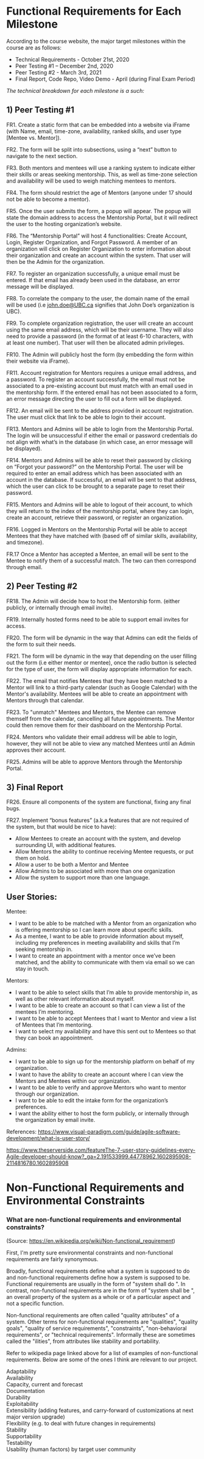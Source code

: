 # Functional Requirements for Each Milestone

According to the course website, the major target milestones within the course are as follows:
- Technical Requirements - October 21st, 2020
- Peer Testing #1 – December 2nd, 2020
- Peer Testing #2 - March 3rd, 2021
- Final Report, Code Repo, Video Demo - April (during Final Exam Period)

*The technical breakdown for each milestone is a such:*

## 1) Peer Testing #1
FR1. Create a static form that can be embedded into a website via iFrame (with Name, email, time-zone, availability, ranked skills, and user type [Mentee vs. Mentor]).

FR2. The form will be split into subsections, using a “next” button to navigate to the next section.

FR3. Both mentors and mentees will use a ranking system to indicate either their skills or areas seeking mentorship. This, as well as time-zone selection and availability will be used to weigh matching mentees to mentors.

FR4. The form should restrict the age of Mentors (anyone under 17 should not be able to become a mentor). 

FR5. Once the user submits the form, a popup will appear. The popup will state the domain address to access the Mentorship Portal, but it will redirect the user to the hosting organization’s website.

FR6. The “Mentorship Portal” will host 4 functionalities: Create Account, Login, Register Organization, and Forgot Password. A member of an organization will click on Register Organization to enter information about their organization and create an account within the system. That user will then be the Admin for the organization.

FR7. To register an organization successfully, a unique email must be entered. If that email has already been used in the database, an error message will be displayed. 

FR8. To correlate the company to the user, the domain name of the email will be used (i.e john.doe@UBC.ca signifies that John Doe’s organization is UBC). 

FR9. To complete organization registration, the user will create an account using the same email address, which will be their username. They will also need to provide a password (in the format of at least 6-10 characters, with at least one number). That user will then be allocated admin privileges. 

FR10. The Admin will publicly host the form (by embedding the form within their website via iFrame). 

FR11. Account registration for Mentors requires a unique email address, and a password. To register an account successfully, the email must not be associated to a pre-existing account but must match with an email used in the mentorship form. If the entered email has not been associated to a form, an error message directing the user to fill out a form will be displayed.

FR12. An email will be sent to the address provided in account registration. The user must click that link to be able to login to their account.

FR13. Mentors and Admins will be able to login from the Mentorship Portal. The login will be unsuccessful if either the email or password credentials do not align with what’s in the database (in which case, an error message will be displayed).

FR14. Mentors and Admins will be able to reset their password by clicking on “Forgot your password?” on the Mentorship Portal. The user will be required to enter an email address which has been associated with an account in the database. If successful, an email will be sent to that address, which the user can click to be brought to a separate page to reset their password.

FR15. Mentors and Admins will be able to logout of their account, to which they will return to the index of the mentorship portal, where they can login, create an account, retrieve their password, or register an organization. 

FR16. Logged in Mentors on the Mentorship Portal will be able to accept Mentees that they have matched with (based off of similar skills, availability, and timezone).

FR.17 Once a Mentor has accepted a Mentee, an email will be sent to the Mentee to notify them of a successful match. The two can then correspond through email. 

## 2) Peer Testing #2
FR18. The Admin will decide how to host the Mentorship form. (either publicly, or internally through email invite).

FR19. Internally hosted forms need to be able to support email invites for access.

FR20. The form will be dynamic in the way that Admins can edit the fields of the form to suit their needs.

FR21. The form will be dynamic in the way that depending on the user filling out the form (i.e either mentor or mentee), once the radio button is selected for the type of user, the form will display appropriate information for each. 

FR22. The email that notifies Mentees that they have been matched to a Mentor will link to a third-party calendar (such as Google Calendar) with the Mentor's availability. Mentees will be able to create an appointment with Mentors through that calendar. 

FR23. To "unmatch" Mentees and Mentors, the Mentee can remove themself from the calendar, cancelling all future appointments. The Mentor could then remove them for their dashboard on the Mentorship Portal. 

FR24. Mentors who validate their email address will be able to login, however, they will not be able to view any matched Mentees until an 
Admin approves their account.

FR25. Admins will be able to approve Mentors through the Mentorship Portal.

## 3) Final Report 
FR26. Ensure all components of the system are functional, fixing any final bugs. 

FR27. Implement “bonus features” (a.k.a features that are not required of the system, but that would be nice to have):
- Allow Mentees to create an account with the system, and develop surrounding UI, with additional features.
- Allow Mentors the ability to continue receiving Mentee requests, or put them on hold.
- Allow a user to be both a Mentor and Mentee 
- Allow Admins to be associated with more than one organization
- Allow the system to support more than one language. 

## User Stories:
Mentee:
-	I want to be able to be matched with a Mentor from an organization who is offering mentorship so I can learn more about specific skills. 
-	As a mentee, I want to be able to provide information about myself, including my preferences in meeting availability and skills that I’m seeking mentorship in. 
-	I want to create an appointment with a mentor once we’ve been matched, and the ability to communicate with them via email so we can stay in touch.

Mentors:
-	I want to be able to select skills that I’m able to provide mentorship in, as well as other relevant information about myself.
-	I want to be able to create an account so that I can view a list of the mentees I’m mentoring.
-	I want to be able to accept Mentees that I want to Mentor and view a list of Mentees that I’m mentoring. 
-	I want to select my availability and have this sent out to Mentees so that they can book an appointment. 

Admins:
-	I want to be able to sign up for the mentorship platform on behalf of my organization.
-	I want to have the ability to create an account where I can view the Mentors and Mentees within our organization.
-	I want to be able to verify and approve Mentors who want to mentor through our organization.
-	I want to be able to edit the intake form for the organization’s preferences.
-	I want the ability either to host the form publicly, or internally through the organization by email invite. 

References:
https://www.visual-paradigm.com/guide/agile-software-development/what-is-user-story/

https://www.theserverside.com/featureThe-7-user-story-guidelines-every-Agile-developer-should-know?_ga=2.191533999.44778962.1602895908-2114816780.1602895908




# Non-Functional Requirements and Environmental Constraints

### What are non-functional requirements and environmental constraints? 
(Source: https://en.wikipedia.org/wiki/Non-functional_requirement)

First, I'm pretty sure environmental constraints and non-functional requirements are fairly synonymous. 

Broadly, functional requirements define what a system is supposed to do and non-functional requirements define how a system is supposed to be. Functional requirements are usually in the form of "system shall do <requirement>". In contrast, non-functional requirements are in the form of "system shall be <requirement>", an overall property of the system as a whole or of a particular aspect and not a specific function. 

Non-functional requirements are often called "quality attributes" of a system. Other terms for non-functional requirements are "qualities", "quality goals", "quality of service requirements", "constraints", "non-behavioral requirements", or "technical requirements". Informally these are sometimes called the "ilities", from attributes like stability and portability.

Refer to wikipedia page linked above for a list of examples of non-functional requirements. Below are some of the ones I think are relevant to our project.

Adaptability  
Availability  
Capacity, current and forecast  
Documentation  
Durability  
Exploitability  
Extensibility (adding features, and carry-forward of customizations at next major version upgrade)  
Flexibility (e.g. to deal with future changes in requirements)  
Stability  
Supportability  
Testability  
Usability (human factors) by target user community  
